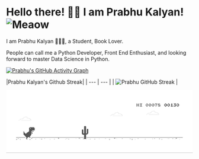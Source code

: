 <!-- ### Hi there 👋 -->

<!--
**prabhu30/prabhu30** is a ✨ _special_ ✨ repository because its `README.md` (this file) appears on your GitHub profile.

Here are some ideas to get you started:

- 🔭 I’m currently working on ...
- 🌱 I’m currently learning ...
- 👯 I’m looking to collaborate on ...
- 🤔 I’m looking for help with ...
- 💬 Ask me about ...
- 📫 How to reach me: ...
- 😄 Pronouns: ...
- ⚡ Fun fact: ...
-->




# Hello there! 👋🏻 I am Prabhu Kalyan! <img src="https://i.imgur.com/veZrcC7.gif" alt="Meaow" width="50" />

I am Prabhu Kalyan 🙋🏻‍♂️, a Student, Book Lover.

People can call me a Python Developer, Front End Enthusiast, and looking forward to master Data Science in Python.

[![Prabhu's GitHub Activity Graph](https://activity-graph.herokuapp.com/graph?username=prabhu30&theme=xcode)](https://git.io/JsQpD)



|Prabhu Kalyan's Github Streak|
| --- | --- |
| ![Prabhu GitHub Streak](https://github-readme-streak-stats.herokuapp.com/?user=prabhu30) | 


![Dino](https://github.com/prabhu30/prabhu30/blob/main/dino.gif?raw=true)
